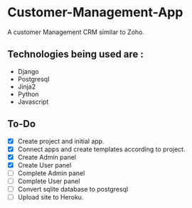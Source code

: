 # Customer-Management-App

A customer Management CRM similar to Zoho.
## Technologies being used are : 
* Django
* Postgresql
* Jinja2
* Python
* Javascript

## To-Do
- [x]  Create project and initial app. <br />
- [x]  Connect apps and create templates according to project. <br />
- [x]  Create Admin panel <br />
- [x]  Create User panel <br />
- [ ]  Complete Admin panel <br />
- [ ]  Complete User panel <br />
- [ ]  Convert sqlite database to postgresql <br />
- [ ]  Upload site to Heroku. <br />
